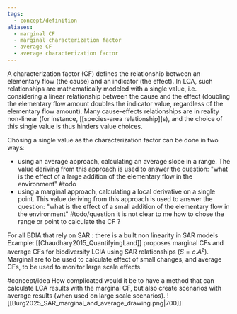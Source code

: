 ```yaml
---
tags:
  - concept/definition
aliases:
  - marginal CF
  - marginal characterization factor
  - average CF
  - average characterization factor
---
```

A characterization factor (CF) defines the relationship between an elementary flow (the cause) and an indicator (the effect).
In LCA, such relationships are mathematically modeled with a single value, i.e. considering a linear relationship between the cause and the effect (doubling the elementary flow amount doubles the indicator value, regardless of the elementary flow amount).
Many cause-effects relationships are in reality non-linear (for instance, [[species-area relationship]]s), and the choice of this single value is thus hinders value choices.

Chosing a single value as the characterization factor can be done in two ways:
- using an average approach, calculating an average slope in a range. The value deriving from this approach is used to answer the question: "what is the effect of a large addition of the elementary flow in the environment" #todo
- using a marginal approach, calculating a local derivative on a single point. This value deriving from this approach is used to answer the question: "what is the effect of a small addition of the elementary flow in the environment"
#todo/question it is not clear to me how to chose the range or point to calculate the CF ?

For all BDIA that rely on SAR : there is a built non linearity in SAR models
Example: [[Chaudhary2015_QuantifyingLand]] proposes marginal CFs and average CFs for biodiversity LCIA using SAR relationships  ($S=c.A^z$). Marginal are to be used to calculate effect of small changes, and average CFs, to be used to monitor large scale effects. 

#concept/idea How complicated would it be to have a method that can calculate LCA results with the marginal CF, but also create scenarios with average results (when used on large scale scenarios).
![[Burg2025_SAR_marginal_and_average_drawing.png|700]]